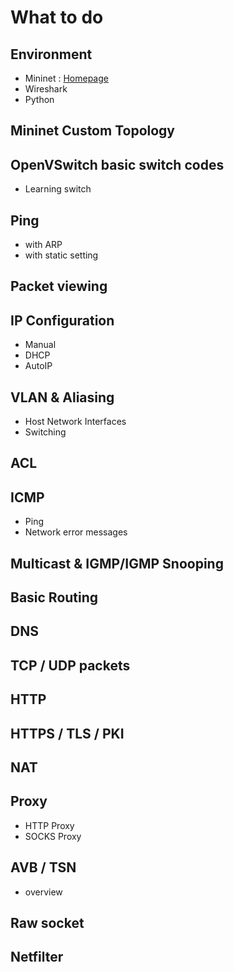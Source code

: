 # What to do
## Environment
* Mininet : [Homepage](http://mininet.org/)
* Wireshark
* Python

## Mininet Custom Topology

## OpenVSwitch basic switch codes
* Learning switch

## Ping
* with ARP
* with static setting

## Packet viewing

## IP Configuration
* Manual
* DHCP
* AutoIP

## VLAN & Aliasing
* Host Network Interfaces
* Switching

## ACL

## ICMP
* Ping
* Network error messages

## Multicast & IGMP/IGMP Snooping

## Basic Routing

## DNS

## TCP / UDP packets

## HTTP

## HTTPS / TLS / PKI

## NAT

## Proxy
* HTTP Proxy
* SOCKS Proxy

## AVB / TSN
* overview

## Raw socket

## Netfilter
